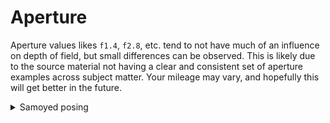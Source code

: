 # Aperture

Aperture values likes `f1.4`, `f2.8`, etc. tend to not have much of an influence on depth of field, but small differences can be observed. This is likely due to the source material not having a clear and consistent set of aperture examples across subject matter. Your mileage may vary, and hopefully this will get better in the future.

<details><summary>Samoyed posing</summary>
<p>

`samoyed posing, [aperture] —-sameseed 1`  

**f1.4**<br>
![f1.4](/aperture/images/samoyed_posing_f1_4.png)

**f2**<br>
![f2](/aperture/images/samoyed_posing_f2.png)

**f2.8**<br>
![f2.8](/aperture/images/samoyed_posing_f2_8.png)

**f4**<br>
![f4](/aperture/images/samoyed_posing_f4.png)

**f5.6**<br>
![f5.6](/aperture/images/samoyed_posing_f5_6.png)

**f8**<br>
![f8](/aperture/images/samoyed_posing_f8.png)

**f11**<br>
![f11](/aperture/images/samoyed_posing_f11.png)

**f16**<br>
![f16](/aperture/images/samoyed_posing_f16.png)

**f22**<br>
![f22](/aperture/images/samoyed_posing_f22.png)

**f32**<br>
![f32](/aperture/images/samoyed_posing_f32.png)

</p>
</details>
